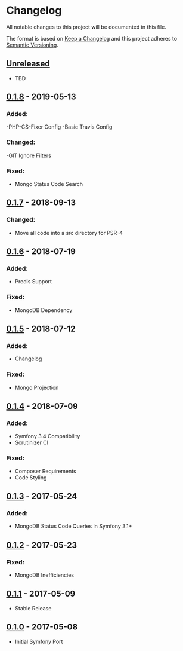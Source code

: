 # Changelog
All notable changes to this project will be documented in this file.

The format is based on [Keep a Changelog](http://keepachangelog.com/en/1.0.0/)
and this project adheres to [Semantic Versioning](http://semver.org/spec/v2.0.0.html).

## [Unreleased]

- TBD

## [0.1.8] - 2019-05-13

### Added:

-PHP-CS-Fixer Config
-Basic Travis Config

### Changed:

-GIT Ignore Filters

### Fixed:

- Mongo Status Code Search

## [0.1.7] - 2018-09-13

### Changed:

- Move all code into a src directory for PSR-4

## [0.1.6] - 2018-07-19

### Added:

- Predis Support

### Fixed:

- MongoDB Dependency

## [0.1.5] - 2018-07-12

### Added:

- Changelog

### Fixed:

- Mongo Projection

## [0.1.4] - 2018-07-09

### Added:

- Symfony 3.4 Compatibility
- Scrutinizer CI

### Fixed:

- Composer Requirements
- Code Styling

## [0.1.3] - 2017-05-24

### Added:

- MongoDB Status Code Queries in Symfony 3.1+

## [0.1.2] - 2017-05-23

### Fixed:

- MongoDB Inefficiencies

## [0.1.1] - 2017-05-09

- Stable Release

## [0.1.0] - 2017-05-08

- Initial Symfony Port

[Unreleased]: https://github.com/Sitetheory/ProfilerStorageBundle/compare/0.1.8...HEAD
[0.1.8]: https://github.com/Sitetheory/ProfilerStorageBundle/compare/0.1.7...0.1.8
[0.1.7]: https://github.com/Sitetheory/ProfilerStorageBundle/compare/0.1.6...0.1.7
[0.1.6]: https://github.com/Sitetheory/ProfilerStorageBundle/compare/0.1.5...0.1.6
[0.1.5]: https://github.com/Sitetheory/ProfilerStorageBundle/compare/0.1.4...0.1.5
[0.1.4]: https://github.com/Sitetheory/ProfilerStorageBundle/compare/0.1.3...0.1.4
[0.1.3]: https://github.com/Sitetheory/ProfilerStorageBundle/compare/0.1.2...0.1.3
[0.1.2]: https://github.com/Sitetheory/ProfilerStorageBundle/compare/0.1.1...0.1.2
[0.1.1]: https://github.com/Sitetheory/ProfilerStorageBundle/compare/0.1.0...0.1.1
[0.1.0]: https://github.com/Sitetheory/ProfilerStorageBundle/tree/0.1.0
